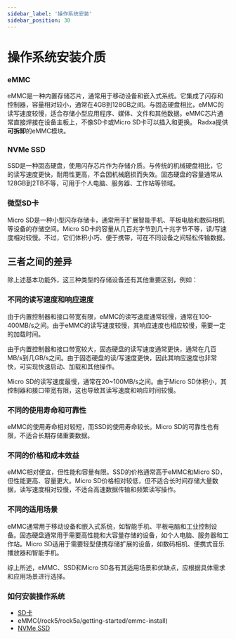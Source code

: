 ```yaml
---
sidebar_label: '操作系统安装'
sidebar_position: 30
---
```


# 操作系统安装介质

### eMMC

eMMC是一种内置存储芯片，通常用于移动设备和嵌入式系统。它集成了闪存和控制器，容量相对较小，通常在4GB到128GB之间。与固态硬盘相比，eMMC的读写速度较慢，适合存储小型应用程序、媒体、文件和其他数据。eMMC芯片通常直接焊接在设备主板上，不像SD卡或Micro SD卡可以插入和更换。
Radxa提供**可拆卸**的eMMC模块。

### NVMe SSD

SSD是一种固态硬盘，使用闪存芯片作为存储介质。与传统的机械硬盘相比，它的读写速度更快，耐用性更高，不会因机械磨损而失效。固态硬盘的容量通常从128GB到2TB不等，可用于个人电脑、服务器、工作站等领域。

### 微型SD卡

Micro SD是一种小型闪存存储卡，通常用于扩展智能手机、平板电脑和数码相机等设备的存储空间。Micro SD卡的容量从几百兆字节到几十兆字节不等，读/写速度相对较慢。不过，它们体积小巧、便于携带，可在不同设备之间轻松传输数据。

## 三者之间的差异

除上述基本功能外，这三种类型的存储设备还有其他重要区别，例如：

### 不同的读写速度和响应速度

由于内置控制器和接口带宽有限，eMMC的读写速度通常较慢，通常在100-400MB/s之间。由于eMMC的读写速度较慢，其响应速度也相应较慢，需要一定的加载时间。

由于内置控制器和接口带宽较大，固态硬盘的读写速度通常更快，通常在几百MB/s到几GB/s之间。由于固态硬盘的读/写速度更快，因此其响应速度也非常快，可实现快速启动、加载和其他操作。

Micro SD的读写速度最慢，通常在20~100MB/s之间。由于Micro SD体积小，其控制器和接口带宽有限，这也导致其读写速度和响应时间较慢。

### 不同的使用寿命和可靠性

eMMC的使用寿命相对较短，而SSD的使用寿命较长。Micro SD的可靠性也有限，不适合长期存储重要数据。

### 不同的价格和成本效益

eMMC相对便宜，但性能和容量有限。SSD的价格通常高于eMMC和Micro SD，但性能更高、容量更大。Micro SD价格相对较低，但不适合长时间存储大量数据，读写速度相对较慢，不适合高速数据传输和频繁读写操作。

### 不同的适用场景

eMMC通常用于移动设备和嵌入式系统，如智能手机、平板电脑和工业控制设备。固态硬盘通常用于需要高性能和大容量存储的设备，如个人电脑、服务器和工作站。Micro SD适用于需要轻型便携存储扩展的设备，如数码相机、便携式音乐播放器和智能手机。

综上所述，eMMC、SSD和Micro SD各有其适用场景和优缺点，应根据具体需求和应用场景进行选择。

### 如何安装操作系统

* [SD卡](/rock5/rock5a/getting-started/sdcard-install)
* eMMC(/rock5/rock5a/getting-started/emmc-install)
* [NVMe SSD](/rock5/rock5a/getting-started/m2-install)